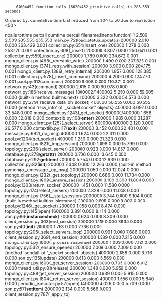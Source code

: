          67004452 function calls (66204452 primitive calls) in 285.553 seconds

   Ordered by: cumulative time
   List reduced from 204 to 50 due to restriction <50>

   ncalls  tottime  percall  cumtime  percall filename:lineno(function)
        1    2.509    2.509  285.553  285.553 main.py:72(load_status_updates)
   200000    2.610    0.000  263.429    0.001 collection.py:654(insert_one)
   200000    1.278    0.000  253.170    0.001 collection.py:608(_insert)
   200000    3.807    0.000  250.641    0.001 collection.py:559(_insert_one)
   200000    1.789    0.000  234.672    0.001 mongo_client.py:1495(_retryable_write)
   200000    1.490    0.000  207.525    0.001 mongo_client.py:1374(_retry_with_session)
   200000    3.900    0.000  204.175    0.001 mongo_client.py:1386(_retry_internal)
   200000    1.857    0.000  128.385    0.001 collection.py:578(_insert_command)
   200000    4.200    0.000  124.770    0.001 pool.py:612(command)
   200000    6.008    0.000  110.371    0.001 network.py:43(command)
   200000    2.615    0.000   60.978    0.000 network.py:186(receive_message)
1800002/1400002    5.250    0.000   59.605    0.000 {built-in method builtins.next}
   400000    3.322    0.000   54.573    0.000 network.py:279(_receive_data_on_socket)
   400000   50.555    0.000   50.555    0.000 {method 'recv_into' of '_socket.socket' objects}
   400000    3.092    0.000   33.548    0.000 mongo_client.py:1243(_get_socket)
600000/400000    1.656    0.000   32.818    0.000 contextlib.py:108(__enter__)
   200000    1.985    0.000   31.287    0.000 mongo_client.py:1257(_select_server)
600000/400000    2.120    0.000   26.577    0.000 contextlib.py:117(__exit__)
   200000    3.452    0.000   22.401    0.000 message.py:692(_op_msg)
   400000    1.624    0.000   22.311    0.000 pool.py:1204(get_socket)
   400000    1.280    0.000   21.323    0.000 mongo_client.py:1821(_tmp_session)
   200000    1.098    0.000   15.799    0.000 topology.py:236(select_server)
   200000    0.923    0.000   14.867    0.000 database.py:278(__getattr__)
   200000    0.706    0.000   13.645    0.000 database.py:292(__getitem__)
   200000    5.254    0.000   12.939    0.000 collection.py:82(__init__)
   200000    7.448    0.000   12.266    0.000 {built-in method pymongo._cmessage._op_msg}
   200000    1.050    0.000   12.024    0.000 mongo_client.py:1232(_get_topology)
   200000    0.686    0.000   11.734    0.000 mongo_client.py:1808(_ensure_session)
   200000    3.100    0.000   11.604    0.000 pool.py:1303(return_socket)
   200000    1.451    0.000   11.580    0.000 topology.py:174(select_servers)
   200000    2.328    0.000   11.048    0.000 mongo_client.py:1756(__start_session)
  2000000    3.744    0.000    9.104    0.000 {built-in method builtins.isinstance}
   200000    2.595    0.000    8.803    0.000 pool.py:1246(_get_socket)
   200000    1.058    0.000    8.474    0.000 topology.py:145(open)
  1600000    3.891    0.000    8.414    0.000 abc.py:96(__instancecheck__)
   200000    0.624    0.000    8.309    0.000 client_session.py:362(end_session)
   200000    1.119    0.000    7.835    0.000 son.py:40(__init__)
   200000    1.763    0.000    7.736    0.000 topology.py:205(_select_servers_loop)
   200000    0.991    0.000    7.686    0.000 client_session.py:369(_end_session)
   200000    1.589    0.000    7.215    0.000 mongo_client.py:1860(_process_response)
   200000    1.089    0.000    7.121    0.000 topology.py:532(_ensure_opened)
   200000    7.009    0.000    7.009    0.000 {method 'sendall' of '_socket.socket' objects}
   400000    2.858    0.000    6.716    0.000 son.py:135(update)
   200000    0.613    0.000    6.569    0.000 mongo_client.py:1800(_get_server_session)
   200000    0.705    0.000    6.012    0.000 thread_util.py:81(release)
   200000    1.348    0.000    5.956    0.000 topology.py:488(get_server_session)
   200000    0.639    0.000    5.915    0.000 mongo_client.py:1804(_return_server_session)
   400000    1.656    0.000    5.840    0.000 periodic_executor.py:57(open)
  1400000    4.026    0.000    5.709    0.000 son.py:57(__setitem__)
   200000    2.134    0.000    5.566    0.000 client_session.py:787(_apply_to)


